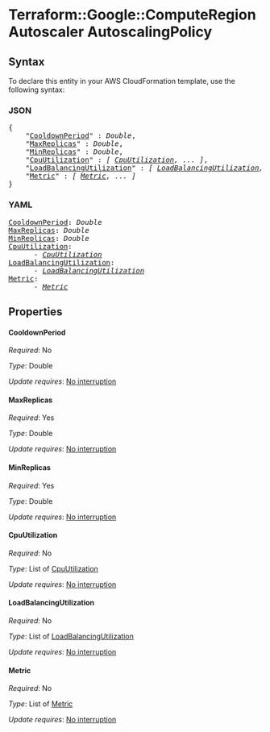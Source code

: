 # Terraform::Google::ComputeRegionAutoscaler AutoscalingPolicy

## Syntax

To declare this entity in your AWS CloudFormation template, use the following syntax:

### JSON

<pre>
{
    "<a href="#cooldownperiod" title="CooldownPeriod">CooldownPeriod</a>" : <i>Double</i>,
    "<a href="#maxreplicas" title="MaxReplicas">MaxReplicas</a>" : <i>Double</i>,
    "<a href="#minreplicas" title="MinReplicas">MinReplicas</a>" : <i>Double</i>,
    "<a href="#cpuutilization" title="CpuUtilization">CpuUtilization</a>" : <i>[ <a href="autoscalingpolicy-cpuutilization.md">CpuUtilization</a>, ... ]</i>,
    "<a href="#loadbalancingutilization" title="LoadBalancingUtilization">LoadBalancingUtilization</a>" : <i>[ <a href="autoscalingpolicy-loadbalancingutilization.md">LoadBalancingUtilization</a>, ... ]</i>,
    "<a href="#metric" title="Metric">Metric</a>" : <i>[ <a href="autoscalingpolicy-metric.md">Metric</a>, ... ]</i>
}
</pre>

### YAML

<pre>
<a href="#cooldownperiod" title="CooldownPeriod">CooldownPeriod</a>: <i>Double</i>
<a href="#maxreplicas" title="MaxReplicas">MaxReplicas</a>: <i>Double</i>
<a href="#minreplicas" title="MinReplicas">MinReplicas</a>: <i>Double</i>
<a href="#cpuutilization" title="CpuUtilization">CpuUtilization</a>: <i>
      - <a href="autoscalingpolicy-cpuutilization.md">CpuUtilization</a></i>
<a href="#loadbalancingutilization" title="LoadBalancingUtilization">LoadBalancingUtilization</a>: <i>
      - <a href="autoscalingpolicy-loadbalancingutilization.md">LoadBalancingUtilization</a></i>
<a href="#metric" title="Metric">Metric</a>: <i>
      - <a href="autoscalingpolicy-metric.md">Metric</a></i>
</pre>

## Properties

#### CooldownPeriod

_Required_: No

_Type_: Double

_Update requires_: [No interruption](https://docs.aws.amazon.com/AWSCloudFormation/latest/UserGuide/using-cfn-updating-stacks-update-behaviors.html#update-no-interrupt)

#### MaxReplicas

_Required_: Yes

_Type_: Double

_Update requires_: [No interruption](https://docs.aws.amazon.com/AWSCloudFormation/latest/UserGuide/using-cfn-updating-stacks-update-behaviors.html#update-no-interrupt)

#### MinReplicas

_Required_: Yes

_Type_: Double

_Update requires_: [No interruption](https://docs.aws.amazon.com/AWSCloudFormation/latest/UserGuide/using-cfn-updating-stacks-update-behaviors.html#update-no-interrupt)

#### CpuUtilization

_Required_: No

_Type_: List of <a href="autoscalingpolicy-cpuutilization.md">CpuUtilization</a>

_Update requires_: [No interruption](https://docs.aws.amazon.com/AWSCloudFormation/latest/UserGuide/using-cfn-updating-stacks-update-behaviors.html#update-no-interrupt)

#### LoadBalancingUtilization

_Required_: No

_Type_: List of <a href="autoscalingpolicy-loadbalancingutilization.md">LoadBalancingUtilization</a>

_Update requires_: [No interruption](https://docs.aws.amazon.com/AWSCloudFormation/latest/UserGuide/using-cfn-updating-stacks-update-behaviors.html#update-no-interrupt)

#### Metric

_Required_: No

_Type_: List of <a href="autoscalingpolicy-metric.md">Metric</a>

_Update requires_: [No interruption](https://docs.aws.amazon.com/AWSCloudFormation/latest/UserGuide/using-cfn-updating-stacks-update-behaviors.html#update-no-interrupt)

